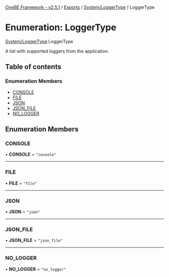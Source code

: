 [OneBE Framework - v2.5.1](../README.md) / [Exports](../modules.md) / [System/LoggerType](../modules/System_LoggerType.md) / LoggerType

# Enumeration: LoggerType

[System/LoggerType](../modules/System_LoggerType.md).LoggerType

A list with supported loggers from the application.

## Table of contents

### Enumeration Members

- [CONSOLE](System_LoggerType.LoggerType.md#console)
- [FILE](System_LoggerType.LoggerType.md#file)
- [JSON](System_LoggerType.LoggerType.md#json)
- [JSON\_FILE](System_LoggerType.LoggerType.md#json_file)
- [NO\_LOGGER](System_LoggerType.LoggerType.md#no_logger)

## Enumeration Members

### CONSOLE

• **CONSOLE** = ``"console"``

___

### FILE

• **FILE** = ``"file"``

___

### JSON

• **JSON** = ``"json"``

___

### JSON\_FILE

• **JSON\_FILE** = ``"json_file"``

___

### NO\_LOGGER

• **NO\_LOGGER** = ``"no_logger"``

